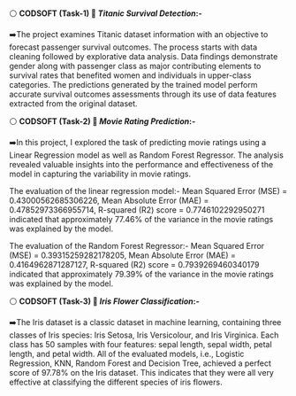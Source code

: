 ⚪ **CODSOFT (Task-1) 🚢
_Titanic Survival Detection_:-**

➡️The project examines Titanic dataset information with an objective to forecast passenger survival outcomes. The process starts with data cleaning followed by explorative data analysis. Data findings demonstrate gender along with passenger class as major contributing elements to survival rates that benefited women and individuals in upper-class categories. The predictions generated by the trained model perform accurate survival outcomes assessments through its use of data features extracted from the original dataset.




⚪ **CODSOFT (Task-2) 🎥
_Movie Rating Prediction_:-**

➡️In this project, I explored the task of predicting movie ratings using a Linear Regression model as well as Random Forest Regressor. The analysis revealed valuable insights into the performance and effectiveness of the model in capturing the variability in movie ratings. 

The evaluation of the linear regression model:-
Mean Squared Error (MSE) = 0.43000562685306226, 
Mean Absolute Error (MAE) = 0.47852973366955714, 
R-squared (R2) score = 0.7746102292950271 indicated that approximately 77.46% of the variance in the movie ratings was explained by the model.

The evaluation of the Random Forest Regressor:-
Mean Squared Error (MSE) = 0.39315259282178205, 
Mean Absolute Error (MAE) = 0.4164962871287127, 
R-squared (R2) score = 0.7939269460340179 indicated that approximately 79.39% of the variance in the movie ratings was explained by the model.




⚪ **CODSOFT (Task-3) 🌼
_Iris Flower Classification_:-**

➡️The Iris dataset is a classic dataset in machine learning, containing three classes of Iris species: Iris Setosa, Iris Versicolour, and Iris Virginica. Each class has 50 samples with four features: sepal length, sepal width, petal length, and petal width.
All of the evaluated models, i.e., Logistic Regression, KNN, Random Forest and Decision Tree, achieved a perfect score of 97.78% on the Iris dataset. This indicates that they were all very effective at classifying the different species of iris flowers.
